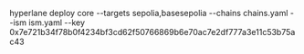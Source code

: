 hyperlane deploy core --targets sepolia,basesepolia --chains chains.yaml  --ism ism.yaml  --key 0x7e721b34f78b0f4234bf3cd62f50766869b6e70ac7e2df777a3e11c53b75ac43


